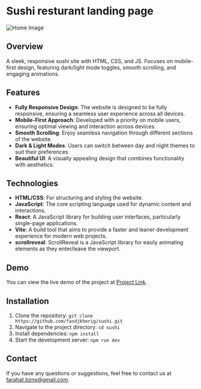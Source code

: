 # Sushi resturant landing page

![Home Image](https://github.com/fasdjkherig/sushi-vite/blob/main/images/cover.png)

## Overview

A sleek, responsive sushi site with HTML, CSS, and JS. Focuses on mobile-first design, featuring dark/light mode toggles, smooth scrolling, and engaging animations.

## Features

- **Fully Responsive Design**: The website is designed to be fully responsive, ensuring a seamless user experience across all devices.
- **Mobile-First Approach**: Developed with a priority on mobile users, ensuring optimal viewing and interaction across devices.
- **Smooth Scrolling**: Enjoy seamless navigation through different sections of the website.
- **Dark & Light Modes**: Users can switch between day and night themes to suit their preferences.
- **Beautiful UI**: A visually appealing design that combines functionality with aesthetics.

## Technologies

- **HTML/CSS**: For structuring and styling the website.
- **JavaScript**: The core scripting language used for dynamic content and interactions.
- **React**: A JavaScript library for building user interfaces, particularly single-page applications.
- **Vite**: A build tool that aims to provide a faster and leaner development experience for modern web projects.
- **scrollreveal**: ScrollReveal is a JavaScript library for easily animating elements as they enter/leave the viewport.

## Demo

You can view the live demo of the project at [Project Link](https://sushi-swart.vercel.app/).

## Installation

1. Clone the repository: `git clone https://github.com/fasdjkherig/sushi.git`
2. Navigate to the project directory: `cd sushi`
3. Install dependencies: `npm install`
4. Start the development server: `npm run dev`

## Contact

If you have any questions or suggestions, feel free to contact us at [farahat.bzns@gmail.com](mailto:farahat.bzns@gmail.com).
